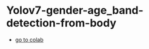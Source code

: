 # Yolov7-gender-age_band-detection-from-body
* [go to colab](https://colab.research.google.com/drive/1s1ugepJUONKaEaBJ_s1X5IXIb9ZLXGQN?usp=sharing)
